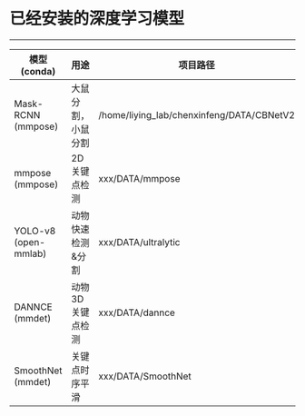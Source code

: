 # 已经安装的深度学习模型
---

| 模型 (conda)       | 用途          |  项目路径        |
| ------------- | ------------- | ------------- |
| Mask-RCNN (mmpose) | 大鼠分割，小鼠分割  | /home/liying_lab/chenxinfeng/DATA/CBNetV2  |
| mmpose (mmpose) | 2D 关键点检测  | xxx/DATA/mmpose |
| YOLO-v8 (open-mmlab) | 动物快速检测&分割  | xxx/DATA/ultralytic |
| DANNCE (mmdet) | 动物3D关键点检测  | xxx/DATA/dannce |
| SmoothNet (mmdet) | 关键点时序平滑 | xxx/DATA/SmoothNet |